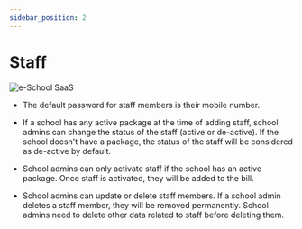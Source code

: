 ```yaml
---
sidebar_position: 2
---
```


# Staff

![e-School SaaS](../../static/images/schooladmin/create-staff.png)

- The default password for staff members is their mobile number.

- If a school has any active package at the time of adding staff, school admins can change the status of the staff (active or de-active). If the school doesn't have a package, the status of the staff will be considered as de-active by default.

- School admins can only activate staff if the school has an active package. Once staff is activated, they will be added to the bill.

- School admins can update or delete staff members. If a school admin deletes a staff member, they will be removed permanently. School admins need to delete other data related to staff before deleting them. 